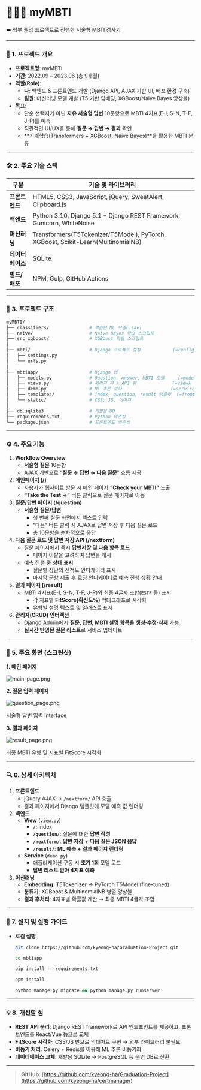 # 👩🏻‍🔧 myMBTI

➡️ 학부 졸업 프로젝트로 진행한 서술형 MBTI 검사기

---
### 📌 1. 프로젝트 개요

- **프로젝트명**: myMBTI
- **기간**: 2022.09 – 2023.06 (총 9개월)
- **역할(Role)**:
    - **나**: 백엔드 & 프론트엔드 개발 (Django API, AJAX 기반 UI, 배포 환경 구축)
    - **팀원**: 머신러닝 모델 개발 (T5 기반 임베딩, XGBoost/Naive Bayes 앙상블)
- **목표**:
    - 단순 선택지가 아닌 **자유 서술형 답변** 10문항으로 MBTI 4지표(E-I, S-N, T-F, J-P)를 예측
    - 직관적인 UI/UX을 통해 **질문 → 답변 → 결과** 확인
    - **기계학습(Transformers + XGBoost, Naive Bayes)**을 활용한 MBTI 분류

---

### 🛠️ 2. 주요 기술 스택

| 구분 | 기술 및 라이브러리 |
| --- | --- |
| **프론트엔드** | HTML5,  CSS3, JavaScript, jQuery, SweetAlert, Clipboard.js |
| **백엔드** | Python 3.10, Django 5.1 + Django REST Framework, Gunicorn, WhiteNoise |
| **머신러닝** | Transformers(T5Tokenizer/T5Model), PyTorch, XGBoost, Scikit-Learn(MultinomialNB) |
| **데이터베이스** | SQLite |
| **빌드/배포** | NPM, Gulp, GitHub Actions |

---

### 📂 3. 프로젝트 구조

```bash
myMBTI/
├── classifiers/               # 학습된 ML 모델(.sav)
├── naive/                     # Naive Bayes 학습 스크립트
├── src_xgboost/               # XGBoost 학습 스크립트
│ 
├── mbti/                      # Django 프로젝트 설정            (=config)
│   ├── settings.py
│   └── urls.py
│ 
├── mbtiapp/                   # Django 앱
│   ├── models.py              # Question, Answer, MBTI 모델     (=models)
│   ├── views.py               # 페이지 뷰 + API 뷰　　　　　　　　(=view)
│   ├── demo.py                # ML 추론 로직　　　　　　　　　　　(=services)
│   ├── templates/             # index, question, result 템플릿  (=frontend)
│   └── static/                # CSS, JS, 이미지
│ 
├── db.sqlite3                 # 개발용 DB
├── requirements.txt           # Python 의존성
└── package.json               # 프론트엔드 의존성
```

---

### ⚙️ 4. 주요 기능

1. **Workflow Overview**
    - **서술형 질문** 10문항
    - AJAX 기반으로 “**질문 → 답변 → 다음 질문**” 흐름 제공
2. **메인페이지 (/)**
    - 사용자가 웹사이트 방문 시 메인 페이지 **“Check your MBTI”** 노출
    - **“Take the Test →”** 버튼 클릭으로 질문 페이지로 이동
3. **질문/답변 페이지 (/question)**
    - **서술형 질문/답변**
        - 첫 번째 질문 화면에서 텍스트 입력
        - “다음” 버튼 클릭 시 AJAX로 답변 저장 후 다음 질문 로드
        - 총 10문항을 순차적으로 응답
4. **다음 질문 로드 및 답변 저장 API (/nextform)**
    - 질문 페이지에서 즉시 **답변저장 및 다음 항목 로드**
        - 페이지 이탈을 고려하여 답변을 캐시
    - 예측 진행 중 **상태 표시**
        - 질문별 상단의 진척도 인디케이터 표시
        - 마지막 문항 제출 후 로딩 인디케이터로 예측 진행 상황 안내
5. **결과 페이지 (/result)**
    - MBTI 4지표(E-I, S-N, T-F, J-P)와 최종 4글자 조합(`ESTP` 등) 표시
        - 각 지표별 **FitScore(확신도%)** 막대그래프로 시각화
        - 유형별 설명 텍스트 및 일러스트 표시
6. **관리자(CRUD) 인터랙션**
    - Django Admin에서 **질문, 답변, MBTI 설명 항목을 생성·수정·삭제** 가능
    - **실시간 반영된 질문 리스트**로 서비스 업데이트

---

### 🎨 5. 주요 화면 (스크린샷)

**1. 메인 페이지**

![main_page.png](https://pk-secret-cloud.notion.site/image/attachment%3A9963126d-0318-441b-8020-7a973b670cef%3Amain_page.png?table=block&id=1ff8e364-66ca-80f5-906a-f316d524ef21&spaceId=19d12c4a-ff9c-4717-bac7-2e3b2df37adc&width=1810&userId=&cache=v2)

**2. 질문 입력 페이지**

![question_page.png](https://pk-secret-cloud.notion.site/image/attachment%3Ac31c4756-5561-44a9-908c-27b32c848c0f%3Aquestion_page.png?table=block&id=1ff8e364-66ca-8052-924b-fd96d1396cf2&spaceId=19d12c4a-ff9c-4717-bac7-2e3b2df37adc&width=400&userId=&cache=v2)

서술형 답변 입력 Interface

**3. 결과 페이지**

![result_page.png](https://pk-secret-cloud.notion.site/image/attachment%3Af4b7d62f-24ba-40ce-bf98-2352294bf0e6%3Aresult_page.png?table=block&id=1ff8e364-66ca-806a-bbab-ce290b40c2e1&spaceId=19d12c4a-ff9c-4717-bac7-2e3b2df37adc&width=400&userId=&cache=v2)

최종 MBTI 유형 및 지표별 FitScore 시각화

---

### 🔍 6. 상세 아키텍처

1. **프론트엔드**
    - jQuery AJAX → `/nextform/` API 호출
    - 결과 페이지에서 Django 템플릿에 모델 예측 값 렌더링
2. **백엔드**
    - **View** (`view.py`)
        - **`/`**: index
        - **`/question/`**: 질문에 대한 **답변 작성**
        - **`/nextform/`**: **답변 저장** + **다음 질문 JSON 응답**
        - **`/result/`**: **ML 예측 +** **결과 페이지 렌더링**
    - **Service** (`demo.py`)
        - 애플리케이션 구동 시 **초기 1회** 모델 로드
        - **답변 리스트 받아 4지표 예측**
3. **머신러닝**
    - **Embedding**: T5Tokenizer → PyTorch T5Model (fine-tuned)
    - **분류기**: XGBoost & MultinomialNB 병렬 앙상블
    - **결과 후처리**: 4지표별 확률값 계산 → 최종 MBTI 4글자 조합

---

### 🚀 7. 설치 및 실행 가이드

- **로컬 실행**
    
    ```bash
    git clone https://github.com/kyeong-ha/Graduation-Project.git
    
    cd mbtiapp
    
    pip install -r requirements.txt
    
    npm install
    
    python manage.py migrate && python manage.py runserver
    ```
    

---

### 💡 8. 개선할 점

- **REST API 분리**: Django REST framework로 API 엔드포인트를 제공하고, 프론트엔드를 React/Vue 등으로 교체
- **FitScore 시각화**: CSS/JS 만으로 막대차트 구현 → 외부 라이브러리 불필요
- **비동기 처리**: Celery + Redis를 이용해 ML 추론 비동기화
- **데이터베이스 교체**: 개발용 SQLite → PostgreSQL 등 운영 DB로 전환

---

> **GitHub**: [https://github.com/kyeong-ha/Graduation-Project](https://github.com/kyeong-ha/certmanager)
